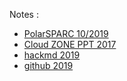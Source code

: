 Notes :
- [PolarSPARC 10/2019](https://polarsparc.com/?s=gcp)
- [Cloud ZONE PPT 2017](https://www.slideshare.net/IdanTohami/google-cloud-fundamentals-by-cloudzone)
- [hackmd 2019](https://hackmd.io/@lyqht/HJsHdtjJ8/%2FRH4YcvyxRMa7dYQrYOmquw)
- [github 2019](https://github.com/Patechoc/GCP_memo/blob/master/cloud_architect/course_1_Core_Infrastructure.md#summary)

